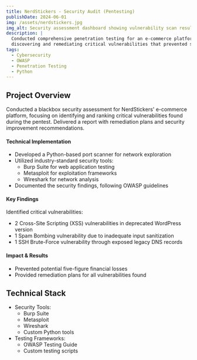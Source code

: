 ```yaml
---
title: NerdStickers - Security Audit (Pentesting)
publishDate: 2024-06-01
img: /assets/nerdstickers.jpg
img_alt: Security assessment dashboard showing vulnerability scan results
description: |
  Conducted comprehensive penetration testing for an e-commerce platform, 
  discovering and remediating critical vulnerabilities that prevented significant financial losses.
tags:
  - Cybersecurity
  - OWASP
  - Penetration Testing
  - Python
---
```


## Project Overview

Conducted a blackbox security assessment for NerdStickers' e-commerce platform, focusing on identifying and ranking critical vulnerabilities found during the pentest. Delivered a report with remediation plans and security improvement recommendations.

#### Technical Implementation

- Developed a Python-based port scanner for network exploration
- Utilized industry-standard security tools:
  - Burp Suite for web application testing
  - Metasploit for exploitation frameworks
  - Wireshark for network analysis
- Documented the security findings, following OWASP guidelines

#### Key Findings

Identified critical vulnerabilities:

- 2 Cross-Site Scripting (XSS) vulnerabilities in deprecated WordPress version
- 1 Spam Bombing vulnerability due to inadequate input sanitization
- 1 SSH Brute-Force vulnerability through exposed legacy DNS records

#### Impact & Results

- Prevented potential five-figure financial losses
- Provided remediation plans for all vulnerabilities found

## Technical Stack

- Security Tools:
  - Burp Suite
  - Metasploit
  - Wireshark
  - Custom Python tools
- Testing Frameworks:
  - OWASP Testing Guide
  - Custom testing scripts
